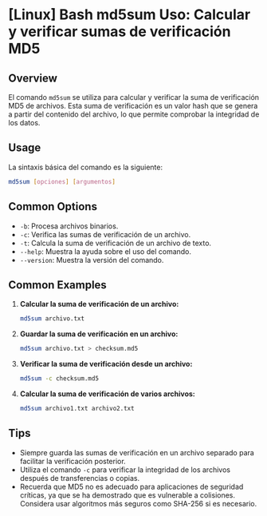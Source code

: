# [Linux] Bash md5sum Uso: Calcular y verificar sumas de verificación MD5

## Overview
El comando `md5sum` se utiliza para calcular y verificar la suma de verificación MD5 de archivos. Esta suma de verificación es un valor hash que se genera a partir del contenido del archivo, lo que permite comprobar la integridad de los datos.

## Usage
La sintaxis básica del comando es la siguiente:

```bash
md5sum [opciones] [argumentos]
```

## Common Options
- `-b`: Procesa archivos binarios.
- `-c`: Verifica las sumas de verificación de un archivo.
- `-t`: Calcula la suma de verificación de un archivo de texto.
- `--help`: Muestra la ayuda sobre el uso del comando.
- `--version`: Muestra la versión del comando.

## Common Examples
1. **Calcular la suma de verificación de un archivo:**
   ```bash
   md5sum archivo.txt
   ```

2. **Guardar la suma de verificación en un archivo:**
   ```bash
   md5sum archivo.txt > checksum.md5
   ```

3. **Verificar la suma de verificación desde un archivo:**
   ```bash
   md5sum -c checksum.md5
   ```

4. **Calcular la suma de verificación de varios archivos:**
   ```bash
   md5sum archivo1.txt archivo2.txt
   ```

## Tips
- Siempre guarda las sumas de verificación en un archivo separado para facilitar la verificación posterior.
- Utiliza el comando `-c` para verificar la integridad de los archivos después de transferencias o copias.
- Recuerda que MD5 no es adecuado para aplicaciones de seguridad críticas, ya que se ha demostrado que es vulnerable a colisiones. Considera usar algoritmos más seguros como SHA-256 si es necesario.